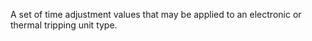 A set of time adjustment values that may be applied to an electronic or thermal tripping unit type.

<!-- end of short definition -->

